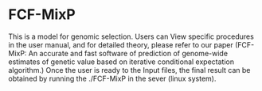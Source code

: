 # FCF-MixP
This is a model for genomic selection.
Users can View specific procedures in the user manual, and for detailed theory, please refer to our paper (FCF-MixP: An accurate and fast software of prediction of genome-wide estimates of genetic value based on iterative conditional expectation algorithm.)
Once the user is ready to the Input files, the final result can be obtained by running the ./FCF-MixP in the sever (linux system).
